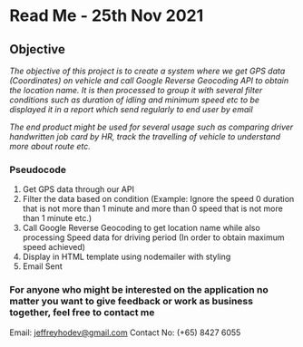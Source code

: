 # Read Me - 25th Nov 2021


## Objective
*The objective of this project is to create a system where we get GPS data (Coordinates) on vehicle and call Google Reverse Geocoding API to obtain the location name. It is then processed to group it with several filter conditions such as duration of idling and minimum speed etc to be displayed it in a report which send regularly to end user by email*

*The end product might be used for several usage such as comparing driver handwritten job card by HR, track the travelling of vehicle to understand more about route etc.*


### Pseudocode
1. Get GPS data through our API
2. Filter the data based on condition (Example: Ignore the speed 0 duration that is not more than 1 minute and more than 0 speed that is not more than 1 minute etc.)
3. Call Google Reverse Geocoding to get location name while also processing Speed data for driving period (In order to obtain maximum speed achieved)
4. Display in HTML template using nodemailer with styling
5. Email Sent


### For anyone who might be interested on the application no matter you want to give feedback or work as business together, feel free to contact me
Email: <jeffreyhodev@gmail.com>
Contact No: (+65) 8427 6055